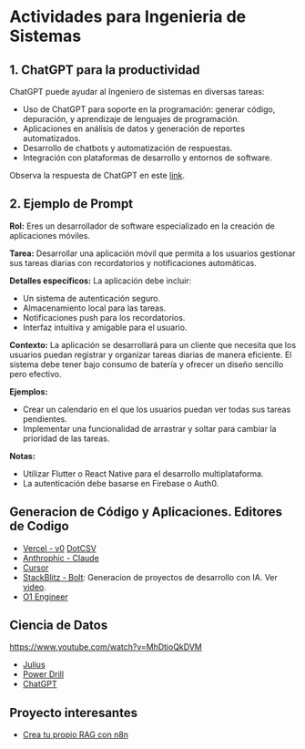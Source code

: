 # Actividades para Ingenieria de Sistemas

## 1. ChatGPT para la productividad
ChatGPT puede ayudar al Ingeniero de sistemas en diversas tareas:
* Uso de ChatGPT para soporte en la programación: generar código, depuración, y aprendizaje de lenguajes de programación.
* Aplicaciones en análisis de datos y generación de reportes automatizados.
* Desarrollo de chatbots y automatización de respuestas.
* Integración con plataformas de desarrollo y entornos de software.

Observa la respuesta de ChatGPT en este [link](https://chatgpt.com/share/66f6419c-9cf4-8005-a8ae-1f802b6e12a4).

## 2. Ejemplo de Prompt
**Rol:** Eres un desarrollador de software especializado en la creación de aplicaciones móviles.

**Tarea:** Desarrollar una aplicación móvil que permita a los usuarios gestionar sus tareas diarias con recordatorios y notificaciones automáticas.

**Detalles específicos:** La aplicación debe incluir:
- Un sistema de autenticación seguro.
- Almacenamiento local para las tareas.
- Notificaciones push para los recordatorios.
- Interfaz intuitiva y amigable para el usuario.

**Contexto:** La aplicación se desarrollará para un cliente que necesita que los usuarios puedan registrar y organizar tareas diarias de manera eficiente. El sistema debe tener bajo consumo de batería y ofrecer un diseño sencillo pero efectivo.

**Ejemplos:**
- Crear un calendario en el que los usuarios puedan ver todas sus tareas pendientes.
- Implementar una funcionalidad de arrastrar y soltar para cambiar la prioridad de las tareas.

**Notas:**
- Utilizar Flutter o React Native para el desarrollo multiplataforma.
- La autenticación debe basarse en Firebase o Auth0.


## Generacion de Código y Aplicaciones. Editores de Codigo
* [Vercel - v0](https://v0.dev/chat) [DotCSV](https://www.youtube.com/watch?v=yLKyGB8AVSg)
* [Anthrophic - Claude](https://claude.ai/)
* [Cursor](https://www.cursor.com/)
* [StackBlitz - Bolt](https://bolt.new/): Generacion de proyectos de desarrollo con IA. Ver [video](https://www.youtube.com/watch?v=06sbM5DQrdE).
* [O1 Engineer](https://github.com/Doriandarko/o1-engineer)

## Ciencia de Datos
https://www.youtube.com/watch?v=MhDtioQkDVM
* [Julius](https://julius.ai/)
* [Power Drill](https://powerdrill.ai/)
* [ChatGPT](https://chatgpt.com/)

## Proyecto interesantes
* [Crea tu propio RAG con n8n](https://www.youtube.com/watch?v=UeFi5oV9UpY)
